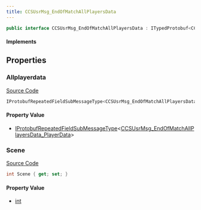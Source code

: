 ```yaml
---
title: CCSUsrMsg_EndOfMatchAllPlayersData
---
```


```csharp
public interface CCSUsrMsg_EndOfMatchAllPlayersData : ITypedProtobuf<CCSUsrMsg_EndOfMatchAllPlayersData>, INativeHandle, INetMessage<CCSUsrMsg_EndOfMatchAllPlayersData>, IDisposable
```

#### Implements

## Properties

### Allplayerdata

[Source Code](https://github.com/swiftly-solution/swiftlys2/blob/beta/managed/src/SwiftlyS2.Generated/Protobufs/Interfaces/CCSUsrMsg_EndOfMatchAllPlayersData.cs#L18)

```csharp
IProtobufRepeatedFieldSubMessageType<CCSUsrMsg_EndOfMatchAllPlayersData_PlayerData> Allplayerdata { get; }
```

#### Property Value

- [IProtobufRepeatedFieldSubMessageType](/docs/api/shared/netmessages/iprotobufrepeatedfieldsubmessagetype-1)<[CCSUsrMsg_EndOfMatchAllPlayersData_PlayerData](/docs/api/shared/protobufdefinitions/ccsusrmsg_endofmatchallplayersdata_playerdata)>

### Scene

[Source Code](https://github.com/swiftly-solution/swiftlys2/blob/beta/managed/src/SwiftlyS2.Generated/Protobufs/Interfaces/CCSUsrMsg_EndOfMatchAllPlayersData.cs#L21)

```csharp
int Scene { get; set; }
```

#### Property Value

- [int](https://learn.microsoft.com/dotnet/api/system.int32)

